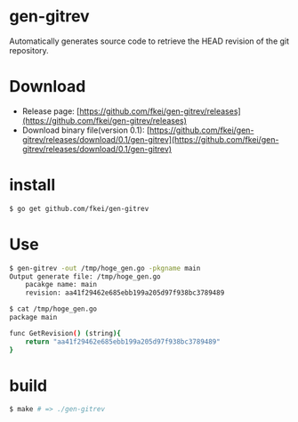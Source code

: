 gen-gitrev
==========

Automatically generates source code to retrieve the HEAD revision of the git repository.

# Download

- Release page: [https://github.com/fkei/gen-gitrev/releases](https://github.com/fkei/gen-gitrev/releases)
- Download binary file(version 0.1): [https://github.com/fkei/gen-gitrev/releases/download/0.1/gen-gitrev](https://github.com/fkei/gen-gitrev/releases/download/0.1/gen-gitrev)

# install

```sh
$ go get github.com/fkei/gen-gitrev
```

# Use

```sh
$ gen-gitrev -out /tmp/hoge_gen.go -pkgname main
Output generate file: /tmp/hoge_gen.go
	pacakge name: main
	revision: aa41f29462e685ebb199a205d97f938bc3789489

$ cat /tmp/hoge_gen.go
package main

func GetRevision() (string){
	return "aa41f29462e685ebb199a205d97f938bc3789489"
}
```


# build

```sh
$ make # => ./gen-gitrev
```
